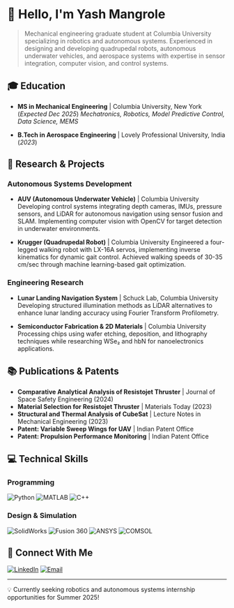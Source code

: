 # 👋 Hello, I'm Yash Mangrole

> Mechanical engineering graduate student at Columbia University specializing in robotics and autonomous systems. Experienced in designing and developing quadrupedal robots, autonomous underwater vehicles, and aerospace systems with expertise in sensor integration, computer vision, and control systems.

## 🎓 Education

- **MS in Mechanical Engineering** | Columbia University, New York (_Expected Dec 2025_)
  _Mechatronics, Robotics, Model Predictive Control, Data Science, MEMS_
  
- **B.Tech in Aerospace Engineering** | Lovely Professional University, India (_2023_)

## 🤖 Research & Projects

### Autonomous Systems Development
- **AUV (Autonomous Underwater Vehicle)** | Columbia University
  Developing control systems integrating depth cameras, IMUs, pressure sensors, and LiDAR for autonomous navigation using sensor fusion and SLAM. Implementing computer vision with OpenCV for target detection in underwater environments.

- **Krugger (Quadrupedal Robot)** | Columbia University
  Engineered a four-legged walking robot with LX-16A servos, implementing inverse kinematics for dynamic gait control. Achieved walking speeds of 30-35 cm/sec through machine learning-based gait optimization.

### Engineering Research
- **Lunar Landing Navigation System** | Schuck Lab, Columbia University
  Developing structured illumination methods as LiDAR alternatives to enhance lunar landing accuracy using Fourier Transform Profilometry.

- **Semiconductor Fabrication & 2D Materials** | Columbia University
  Processing chips using wafer etching, deposition, and lithography techniques while researching WSe₂ and hbN for nanoelectronics applications.

## 📚 Publications & Patents

- **Comparative Analytical Analysis of Resistojet Thruster** | Journal of Space Safety Engineering (2024)
- **Material Selection for Resistojet Thruster** | Materials Today (2023)
- **Structural and Thermal Analysis of CubeSat** | Lecture Notes in Mechanical Engineering (2023)
- **Patent: Variable Sweep Wings for UAV** | Indian Patent Office
- **Patent: Propulsion Performance Monitoring** | Indian Patent Office

## 💻 Technical Skills

### Programming
![Python](https://img.shields.io/badge/-Python-3776AB?style=flat&logo=Python&logoColor=white)
![MATLAB](https://img.shields.io/badge/-MATLAB-0076A8?style=flat&logo=mathworks&logoColor=white)
![C++](https://img.shields.io/badge/-C++-00599C?style=flat&logo=c%2B%2B&logoColor=white)

### Design & Simulation
![SolidWorks](https://img.shields.io/badge/-SolidWorks-FF0000?style=flat&logo=dassaultsystemes&logoColor=white)
![Fusion 360](https://img.shields.io/badge/-Fusion_360-FF9900?style=flat&logo=autodesk&logoColor=white)
![ANSYS](https://img.shields.io/badge/-ANSYS-FFB71B?style=flat&logo=ansys&logoColor=black)
![COMSOL](https://img.shields.io/badge/-COMSOL-368CCB?style=flat&logo=comsol&logoColor=white)


## 🔗 Connect With Me

[![LinkedIn](https://img.shields.io/badge/-LinkedIn-0077B5?style=for-the-badge&logo=linkedin&logoColor=white)](https://linkedin.com/in/ym3067)
[![Email](https://img.shields.io/badge/-Email-D14836?style=for-the-badge&logo=gmail&logoColor=white)](mailto:ym3067@columbia.edu)

---

💡 Currently seeking robotics and autonomous systems internship opportunities for Summer 2025!
